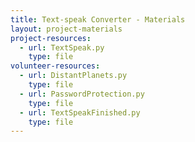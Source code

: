 ```yaml
---
title: Text-speak Converter - Materials
layout: project-materials
project-resources: 
  - url: TextSpeak.py
    type: file
volunteer-resources:   
  - url: DistantPlanets.py
    type: file
  - url: PasswordProtection.py
    type: file
  - url: TextSpeakFinished.py
    type: file
---
```

